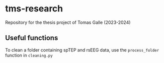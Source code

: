# tms-research

Repository for the thesis project of Tomas Galle (2023-2024)

## Useful functions

To clean a folder containing spTEP and rsEEG data, use the `process_folder` function in `cleaning.py`
